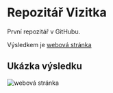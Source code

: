 # Repozitář Vizitka

První repozitář v GitHubu.

Výsledkem je [webová stránka](https://johanamrazkova.github.io/Vizitka/)

## Ukázka výsledku
![webová stránka]()
